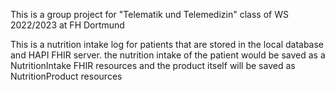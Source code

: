 This is a group project for "Telematik und Telemedizin" class of WS 2022/2023 at FH Dortmund 

 
 This is a nutrition intake log for patients that are stored in the local database and HAPI FHIR server.
the nutrition intake of the patient would be saved as a NutritionIntake FHIR resources and the product itself will be saved as NutritionProduct resources
